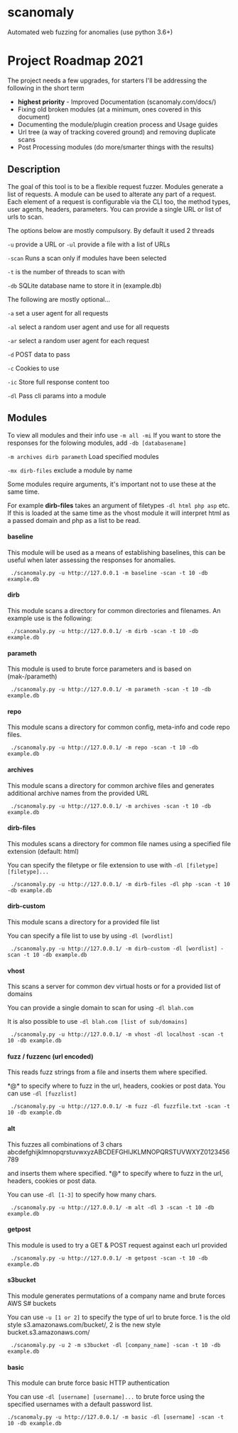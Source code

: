 # scanomaly
Automated web fuzzing for anomalies (use python 3.6+)

# Project Roadmap 2021
The project needs a few upgrades, for starters I'll be addressing the following in the short term

 + **highest priority** - Improved Documentation (scanomaly.com/docs/)
 + Fixing old broken modules (at a minimum, ones covered in this document)
 + Documenting the module/plugin creation process and Usage guides
 + Url tree (a way of tracking covered ground) and removing duplicate scans
 + Post Processing modules (do more/smarter things with the results)

## Description
The goal of this tool is to be a flexible request fuzzer. Modules generate a list of requests. A module can be used to alterate any part of a request. Each element of a request is configurable via the CLI too, the method types, user agents, headers, parameters. 
You can provide a single URL or list of urls to scan. 

The options below are mostly compulsory. By default it used 2 threads

`-u` provide a URL or `-ul` provide a file with a list of URLs 

`-scan` Runs a scan only if modules have been selected

`-t` is the number of threads to scan with

`-db` SQLite database name to store it in (example.db)


The following are mostly optional...

`-a` set a user agent for all requests

`-al` select a random user agent and use for all requests

`-ar` select a random user agent for each request

`-d` POST data to pass

`-c` Cookies to use

`-ic` Store full response content too

`-dl` Pass cli params into a module

## Modules
To view all modules and their info use `-m all -mi`
If you want to store the responses for the folowing modules, add `-db [databasename]`

`-m archives dirb parameth` Load specified modules

`-mx dirb-files` exclude a module by name

Some modules require arguments, it's important not to use these at the same time.

For example **dirb-files** takes an argument of filetypes `-dl html php asp` etc. If this is loaded at the same time as the vhost module it will interpret html as a passed domain and php as a list to be read.

#### baseline
This module will be used as a means of establishing baselines, this can be useful when later assessing the responses for anomalies.

` ./scanomaly.py -u http://127.0.0.1 -m baseline -scan -t 10 -db example.db`

#### dirb
This module scans a directory for common directories and filenames. An example use is the following:

` ./scanomaly.py -u http://127.0.0.1/ -m dirb -scan -t 10 -db example.db`

#### parameth
This module is used to brute force parameters and is based on (mak-/parameth)

` ./scanomaly.py -u http://127.0.0.1/ -m parameth -scan -t 10 -db example.db`

#### repo
This module scans a directory for common config, meta-info and code repo files.

` ./scanomaly.py -u http://127.0.0.1/ -m repo -scan -t 10 -db example.db`

#### archives
This module scans a directory for common archive files and generates additional archive names from the provided URL

` ./scanomaly.py -u http://127.0.0.1/ -m archives -scan -t 10 -db example.db`

#### dirb-files
This modules scans a directory for common file names using a specified file extension (default: html)

You can specify the filetype or file extension to use with `-dl [filetype] [filetype]...`

` ./scanomaly.py -u http://127.0.0.1/ -m dirb-files -dl php -scan -t 10 -db example.db`

#### dirb-custom
This module scans a directory for a provided file list

You can specify a file list to use by using `-dl [wordlist]`

` ./scanomaly.py -u http://127.0.0.1/ -m dirb-custom -dl [wordlist] -scan -t 10 -db example.db`

#### vhost
This scans a server for common dev virtual hosts or for a provided list of domains

You can provide a single domain to scan for using `-dl blah.com`

It is also possible to use `-dl blah.com [list of sub/domains]`

` ./scanomaly.py -u http://127.0.0.1/ -m vhost -dl localhost -scan -t 10 -db example.db`

#### fuzz / fuzzenc (url encoded)
This reads fuzz strings from a file and inserts them where specified.

\*@\* to specify where to fuzz in the url, headers, cookies or post data. You can use `-dl [fuzzlist]`

` ./scanomaly.py -u http://127.0.0.1/ -m fuzz -dl fuzzfile.txt -scan -t 10 -db example.db`

#### alt
This fuzzes all combinations of 3 chars abcdefghijklmnopqrstuvwxyzABCDEFGHIJKLMNOPQRSTUVWXYZ0123456789 

and inserts them where specified. \*@\* to specify where to fuzz in the url, headers, cookies or post data. 

You can use `-dl [1-3]` to specify how many chars. 

` ./scanomaly.py -u http://127.0.0.1/ -m alt -dl 3 -scan -t 10 -db example.db`

#### getpost
This module is used to try a GET & POST request against each url provided

` ./scanomaly.py -u http://127.0.0.1/ -m getpost -scan -t 10 -db example.db`

#### s3bucket
This module generates permutations of a company name and brute forces AWS S# buckets

You can use `-u [1 or 2]` to specify the type of url to brute force. 1 is the old style s3.amazonaws.com/bucket/, 2 is the new style bucket.s3.amazonaws.com/

` ./scanomaly.py -u 2 -m s3bucket -dl [company_name] -scan -t 10 -db example.db`

#### basic
This module can brute force basic HTTP authentication

You can use `-dl [username] [username]...` to brute force using the specified usernames with a default password list.

`./scanomaly.py -u http://127.0.0.1/ -m basic -dl [username] -scan -t 10 -db example.db`

